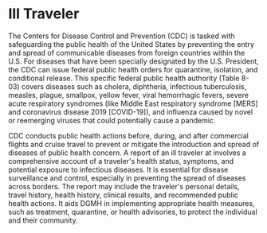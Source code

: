 # Ill Traveler
The Centers for Disease Control and Prevention (CDC) is tasked with safeguarding the public health of the United States by preventing the entry and spread of communicable diseases from foreign countries within the U.S. For diseases that have been specially designated by the U.S. President, the CDC can issue federal public health orders for quarantine, isolation, and conditional release. This specific federal public health authority (Table 8-03) covers diseases such as cholera, diphtheria, infectious tuberculosis, measles, plague, smallpox, yellow fever, viral hemorrhagic fevers, severe acute respiratory syndromes (like Middle East respiratory syndrome [MERS] and coronavirus disease 2019 [COVID-19]), and influenza caused by novel or reemerging viruses that could potentially cause a pandemic.

CDC conducts public health actions before, during, and after commercial flights and cruise travel to prevent or mitigate the introduction and spread of diseases of public health concern. A report of an ill traveler at involves a comprehensive account of a traveler's health status, symptoms, and potential exposure to infectious diseases. It is essential for disease surveillance and control, especially in preventing the spread of diseases across borders. The report may include the traveler's personal details, travel history, health history, clinical results, and recommended public health actions. It aids DGMH in implementing appropriate health measures, such as treatment, quarantine, or health advisories, to protect the individual and their community. 

